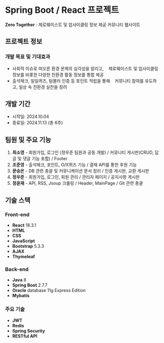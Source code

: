 # Spring Boot / React 프로젝트
**Zero Together** : 제로웨이스트 및 업사이클링 정보 제공 커뮤니티 웹사이트

## 프로젝트 정보

### 개발 목표 및 기대효과
* 사회적 이슈로 떠오른 환경 문제의 심각성을 알리고,
   제로웨이스트 및 업사이클링 정보를 비롯한 다양한 친환경 활동 정보를 통합 제공
* 출석체크, 일일퀴즈, 텀블러 인증 등 포인트 적립을 통해
   커뮤니티 참여를 유도하고, 일상 속 친환경 실천을 장려

## 개발 기간
* 시작일: 2024.10.04
* 종료일: 2024.11.13 (총 6주)

## 팀원 및 주요 기능
1. **최소영** - 회원가입, 로그인 (정우준 팀원과 공동 개발) / 커뮤니티 게시판(CRUD, 답글 및 댓글 기능 포함) / Footer
2. **조준영** - 출석체크, 포인트, O/X퀴즈 기능 / 결제 API를 통한 후원 기능
3. **문승은** - DB 관련 총괄 및 커뮤니케이션 문서 정리 / 인증 게시판, 교환 게시판
4. **정우준** - 회원가입, 로그인, 회원 관리 / 관리자 페이지 / 공지사항 게시판
5. **정윤재** - API, RSS, Jsoup 크롤링 / Header, MainPage / Git 관련 총괄

## 기술 스택

### Front-end
* **React** 18.3.1
* **HTML**
* **CSS**
* **JavaScript**
* **Bootstrap** 5.3.3
* **AJAX**
* **Thymeleaf**

### Back-end
* **Java** 8
* **Spring Boot** 2.7.7
* **Oracle** database 11g Express Edition
* **Mybatis**

### 주요 기술
* **JWT**
* **Redis**
* **Spring Security**
* **RESTful API**
